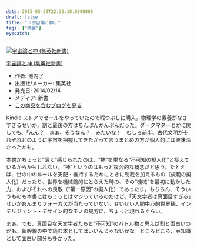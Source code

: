 ```yaml
---
date: 2015-03-29T22:33:18.0000000
draft: false
title: "『宇宙論と神』"
tags: ["読書"]
eyecatch: 
---
```

<p><div class="hatena-asin-detail"><a href="http://www.amazon.co.jp/exec/obidos/ASIN/4087207242/bestylesnet-22/"><img src="http://ecx.images-amazon.com/images/I/51cHqJ-NH5L._SL160_.jpg" class="hatena-asin-detail-image" alt="宇宙論と神 (集英社新書)" title="宇宙論と神 (集英社新書)"></a><div class="hatena-asin-detail-info"><p class="hatena-asin-detail-title"><a href="http://www.amazon.co.jp/exec/obidos/ASIN/4087207242/bestylesnet-22/">宇宙論と神 (集英社新書)</a></p><ul><li><span class="hatena-asin-detail-label">作者:</span> 池内了</li><li><span class="hatena-asin-detail-label">出版社/メーカー:</span> 集英社</li><li><span class="hatena-asin-detail-label">発売日:</span> 2014/02/14</li><li><span class="hatena-asin-detail-label">メディア:</span> 新書</li><li><a href="http://d.hatena.ne.jp/asin/4087207242/bestylesnet-22" target="_blank">この商品を含むブログを見る</a></li></ul></div><div class="hatena-asin-detail-foot"></div></div></p><p>Kindle ストアでセールをやっていたので暇つぶしに購入。物理学の素養がなさすぎるせいか、割と最後の方はちんぷんかんぷんだった。ダークマターとかに関しても、「んん？　まぁ、そうなん？」みたいな！　むしろ前半、古代文明がそれぞれどのように宇宙を把握してきたかって言うまとめの方が個人的には興味深かったかも。</p><p>本書がちょっと“薄く”感じられたのは、“神”を単なる“不可知の擬人化”と捉えているからかもしれない。“神”というのはもっと複合的な概念だと思う。たとえば、世の中のルールを支配・維持するためにときに制裁を加えるもの（規範の擬人化）だったり、世界を機械論的にとらえた時の、その“機械”を最初に動かした力、およびそれへの畏敬（“第一原因”の擬人化）であったり。もちろん、そういうものも本書にはちょっとはマジっているのだけど、「天文学者は真面目すぎる」せいかあんまりフォーカスが当たっていない。せいぜい人間中心的世界観、インテリジェント・デザイン的なモノの見方に、ちょっと現れるぐらい。</p><p>まぁ、でも、真面目な天文学者たちと“不可知”のバトル物と思えば割と面白いのかも。新幹線の中で読む本としてはいいんじゃないかな。ところどころ、豆知識として面白い部分も多かった。</p>
